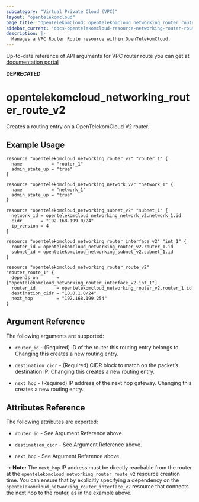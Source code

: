 ```yaml
---
subcategory: "Virtual Private Cloud (VPC)"
layout: "opentelekomcloud"
page_title: "OpenTelekomCloud: opentelekomcloud_networking_router_route_v2"
sidebar_current: "docs-opentelekomcloud-resource-networking-router-route-v2"
description: |-
  Manages a VPC Router Route resource within OpenTelekomCloud.
---
```


Up-to-date reference of API arguments for VPC router route you can get at
[documentation portal](https://docs.otc.t-systems.com/virtual-private-cloud/api-ref/native_openstack_neutron_apis_v2.0/router)

**DEPRECATED**
# opentelekomcloud_networking_router_route_v2

Creates a routing entry on a OpenTelekomCloud V2 router.

## Example Usage

```hcl
resource "opentelekomcloud_networking_router_v2" "router_1" {
  name           = "router_1"
  admin_state_up = "true"
}

resource "opentelekomcloud_networking_network_v2" "network_1" {
  name           = "network_1"
  admin_state_up = "true"
}

resource "opentelekomcloud_networking_subnet_v2" "subnet_1" {
  network_id = opentelekomcloud_networking_network_v2.network_1.id
  cidr       = "192.168.199.0/24"
  ip_version = 4
}

resource "opentelekomcloud_networking_router_interface_v2" "int_1" {
  router_id = opentelekomcloud_networking_router_v2.router_1.id
  subnet_id = opentelekomcloud_networking_subnet_v2.subnet_1.id
}

resource "opentelekomcloud_networking_router_route_v2" "router_route_1" {
  depends_on       = ["opentelekomcloud_networking_router_interface_v2.int_1"]
  router_id        = opentelekomcloud_networking_router_v2.router_1.id
  destination_cidr = "10.0.1.0/24"
  next_hop         = "192.168.199.254"
}
```

## Argument Reference

The following arguments are supported:

* `router_id` - (Required) ID of the router this routing entry belongs to. Changing
  this creates a new routing entry.

* `destination_cidr` - (Required) CIDR block to match on the packet’s destination IP. Changing
  this creates a new routing entry.

* `next_hop` - (Required) IP address of the next hop gateway.  Changing
  this creates a new routing entry.

## Attributes Reference

The following attributes are exported:

* `router_id` - See Argument Reference above.

* `destination_cidr` - See Argument Reference above.

* `next_hop` - See Argument Reference above.

-> **Note:** The `next_hop` IP address must be directly reachable from the router at the `opentelekomcloud_networking_router_route_v2`
  resource creation time.  You can ensure that by explicitly specifying a dependency on the `opentelekomcloud_networking_router_interface_v2`
  resource that connects the next hop to the router, as in the example above.
